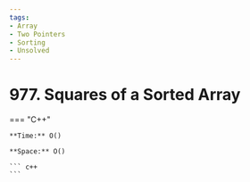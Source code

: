 ```yaml
---
tags:
- Array
- Two Pointers
- Sorting
- Unsolved
---
```



# 977. Squares of a Sorted Array

=== "C++"

    **Time:** O()

    **Space:** O()

    ``` c++
    ```